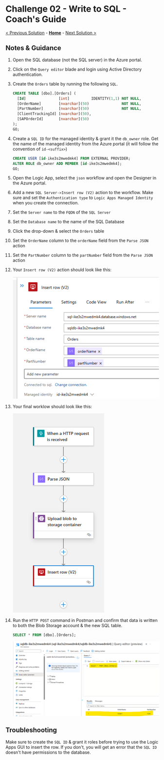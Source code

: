 # Challenge 02 - Write to SQL - Coach's Guide 

[< Previous Solution](./Solution-01.md) - **[Home](./README.md)** - [Next Solution >](./Solution-03.md)

## Notes & Guidance

1.  Open the SQL database (not the SQL server) in the Azure portal.

1.  Click on the `Query editor` blade and login using Active Directory authentication.

1.  Create the `Orders` table by running the following `SQL`.

    ```sql
    CREATE TABLE [dbo].[Orders] (
      [Id]               [int]          IDENTITY(1,1) NOT NULL,
      [OrderName]        [nvarchar](50)               NOT NULL,
      [PartNumber]       [nvarchar](50)               NOT NULL,
      [ClientTrackingId] [nvarchar](50),
      [SAPOrderId]       [nvarchar](50)
    );
    GO;
    ```

1.  Create a `SQL ID` for the managed identity & grant it the `db_owner` role. Get the name of the managed identity from the Azure portal (it will follow the convention of `id-<suffix>`)

    ```sql
    CREATE USER [id-ike3s2mwedmk4] FROM EXTERNAL PROVIDER;
    ALTER ROLE db_owner ADD MEMBER [id-ike3s2mwedmk4];
    GO;
    ```

1.  Open the Logic App, select the `json` workflow and open the Designer in the Azure portal.

1.  Add a new `SQL Server->Insert row (V2)` action to the workflow. Make sure and set the `Authentication type` to `Logic Apps Managed Identity` when you create the connection.

1.  Set the `Server name` to the `FQDN` of the `SQL Server`

1.  Set the `Database name` to the name of the SQL Database

1.  Click the drop-down & select the `Orders` table

1.  Set the `OrderName` column to the `orderName` field from the `Parse JSON` action

1.  Set the `PartNumber` column to the `partNumber` field from the `Parse JSON` action

1.  Your `Insert row (V2)` action should look like this:

    ![Add SQL Server action](./Solutions/Solution-02/.img/insert-row-v2-completed.png)

1.  Your final worklow should look like this:

    ![Final workflow](./Solutions/Solution-02/.img/json-workflow-completed.png)

1.  Run the `HTTP POST` command in Postman and confirm that data is written to both the Blob Storage account & the new SQL table.

    ```sql
    SELECT * FROM [dbo].[Orders];
    ```

    ![SQL query results](./Solutions/Solution-02/.img/sql.png)

## Troubleshooting

Make sure to create the `SQL ID` & grant it roles before trying to use the Logic Apps GUI to insert the row. If you don't, you will get an error that the `SQL ID` doesn't have permissions to the database.